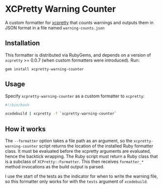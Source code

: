 # XCPretty Warning Counter

A custom formatter for [xcpretty](https://github.com/supermarin/xcpretty) that counts warnings and outputs them in JSON format in a file named `warning-counts.json`

## Installation

This formatter is distributed via RubyGems, and depends on a version of `xcpretty` >= 0.0.7 (when custom formatters were introduced). Run:

    gem install xcpretty-warning-counter

## Usage

Specify `xcpretty-warning-counter` as a custom formatter to `xcpretty`:

```bash
#!/bin/bash

xcodebuild | xcpretty -f `xcpretty-warning-counter`
```

## How it works

The `--formatter` option takes a file path as an argument, so the `xcpretty-warning-counter` script returns the location of the installed Ruby formatter class. It must be evaluated before the xcpretty arguments are evaluated, hence the backtick wrapping. The Ruby script must return a Ruby class that is a subclass of `XCPretty::Formatter`.  This then receives `formatter_*` method invocations as the build output is parsed.  

I use the start of the tests as the indicator for when to write the warning file, so this formatter only works for with the `tests` argument of `xcodebuild`.
